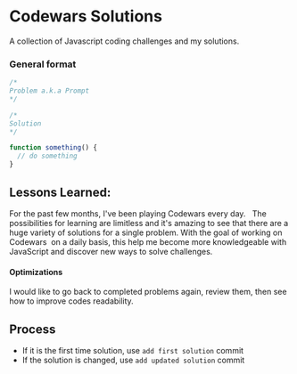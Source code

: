 # Codewars Solutions

A collection of Javascript coding challenges and my solutions. 

### General format

```js
/* 
Problem a.k.a Prompt
*/

/* 
Solution
*/

function something() {
  // do something
}
```
## Lessons Learned:

For the past few months, I've been playing Codewars every day.   The possibilities for learning are limitless and it's amazing to see that there are a huge variety of solutions for a single problem. With the goal of working on Codewars  on a daily basis, this help me become more knowledgeable with JavaScript and discover new ways to solve challenges.

#### Optimizations 

I would like to go back to completed problems again, review them, then see how to improve codes readability. 

## Process

- If it is the first time solution, use `add first solution` commit
- If the solution is changed, use `add updated solution` commit
